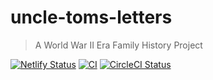 uncle-toms-letters
==================

> A World War II Era Family History Project

[![Netlify Status](https://api.netlify.com/api/v1/badges/2186c3c6-d0ec-4537-ab4d-c1c5b6e571b1/deploy-status)](https://app.netlify.com/sites/uncle-toms-letters/deploys)
[![CI](https://github.com/kitajchuk/uncle-toms-letters/actions/workflows/main.yml/badge.svg)](https://github.com/kitajchuk/uncle-toms-letters/actions/workflows/main.yml)
[![CircleCI Status](https://circleci.com/gh/kitajchuk/uncle-toms-letters.svg?style=shield&circle-token=e43bc41f26cb7d5ff448b2b82a61e7b12d1c3b1d)](https://app.circleci.com/pipelines/github/kitajchuk/uncle-toms-letters)
